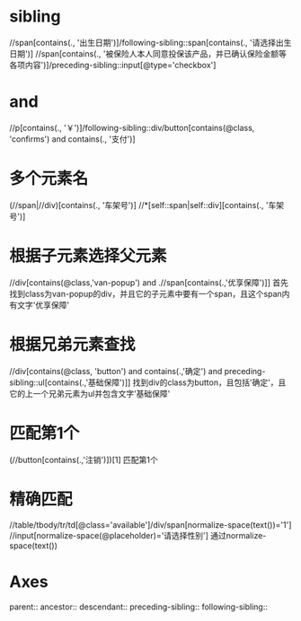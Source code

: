 # sibling
//span[contains(., '出生日期')]/following-sibling::span[contains(., '请选择出生日期')]
//span[contains(., '被保险人本人同意投保该产品，并已确认保险金额等各项内容')]/preceding-sibling::input[@type='checkbox']

# and
//p[contains(., '￥')]/following-sibling::div/button[contains(@class, 'confirms') and contains(., '支付')]

# 多个元素名
(//span|//div)[contains(., '车架号')]
//*[self::span|self::div][contains(., '车架号')]

# 根据子元素选择父元素

//div[contains(@class,'van-popup') and .//span[contains(.,'优享保障')]]
首先找到class为van-popup的div，并且它的子元素中要有一个span，且这个span内有文字'优享保障'

# 根据兄弟元素查找

//div[contains(@class, 'button') and contains(.,'确定') and preceding-sibling::ul[contains(.,'基础保障')]]
找到div的class为button，且包括'确定'，且它的上一个兄弟元素为ul并包含文字'基础保障'

# 匹配第1个

(//button[contains(.,'注销')])[1]
匹配第1个

# 精确匹配

//table/tbody/tr/td[@class='available']/div/span[normalize-space(text())='1']
//input[normalize-space(@placeholder)='请选择性别']
通过normalize-space(text())

# Axes

parent::
ancestor::
descendant::
preceding-sibling::
following-sibling::